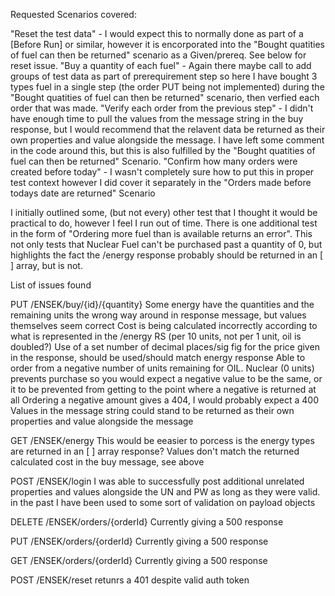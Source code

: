 Requested Scenarios covered:

"Reset the test data" - I would expect this to normally done as part of a [Before Run] or similar, however it is encorporated into the "Bought quatities of fuel can then be returned" scenario as a Given/prereq. See below for reset issue.
"Buy a quantity of each fuel" - Again there maybe call to add groups of test data as part of prerequirement step so here I have bought 3 types fuel in a single step (the order PUT being not implemented) during the "Bought quatities of fuel can then be returned" scenario, then verfied each order that was made.
"Verify each order from the previous step" - I didn't have enough time to pull the values from the message string in the buy response, but I would recommend that the relavent data be returned as their own properties and value alongside the message. I have left some comment in the code around this, but this is also fulfilled by the "Bought quatities of fuel can then be returned" Scenario.
"Confirm how many orders were created before today" - I wasn't completely sure how to put this in proper test context however I did cover it separately in the "Orders made before todays date are returned" Scenario

I initially outlined some, (but not every) other test that I thought it would be practical to do, however I feel I run out of time. There is one additional test in the form of "Ordering more fuel than is available returns an error". This not only tests that Nuclear Fuel can't be purchased past a quantity of 0, but highlights the fact the /energy response probably should be returned in an [ ] array, but is not.


List of issues found

PUT /ENSEK/buy/{id}/{quantity}
Some energy have the quantities and the remaining units the wrong way around in response message, but values themselves seem correct
Cost is being calculated incorrectly according to what is represented in the /energy RS (per 10 units, not per 1 unit, oil is doubled?)
Use of a set number of decimal places/sig fig for the price given in the response, should be used/should match energy response
Able to order from a negative number of units remaining for OIL. Nuclear (0 units) prevents purchase so you would expect a negative value to be the same, or it to be prevented from getting to the point where a negative is returned at all
Ordering a negative amount gives a 404, I would probably expect a 400
Values in the message string could stand to be returned as their own properties and value alongside the message

GET /ENSEK/energy
This would be eeasier to porcess is the energy types are returned in an [ ] array response?
Values don't match the returned calculated cost in the buy message, see above

POST /ENSEK/login
I was able to successfully post additional unrelated properties and values alongside the UN and PW as long as they were valid. in the past I have been used to some sort of validation on payload objects

DELETE /ENSEK/orders/{orderId}
Currently giving a 500 response

PUT /ENSEK/orders/{orderId}
Currently giving a 500 response

GET /ENSEK/orders/{orderId}
Currently giving a 500 response

POST /ENSEK/reset
retunrs a 401 despite valid auth token








